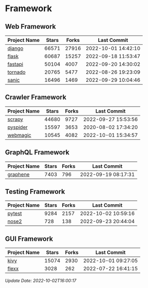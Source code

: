 # Framework

## Web Framework
| Project Name | Stars | Forks | Last Commit |
| ------------ | ----- | ----- | ----------- |
| [django](https://github.com/django/django) | 66571 | 27916 | 2022-10-01 14:42:10 |
| [flask](https://github.com/pallets/flask) | 60687 | 15257 | 2022-09-18 11:53:47 |
| [fastapi](https://github.com/tiangolo/fastapi) | 50104 | 4007 | 2022-09-20 14:30:02 |
| [tornado](https://github.com/tornadoweb/tornado) | 20765 | 5477 | 2022-08-26 19:23:09 |
| [sanic](https://github.com/sanic-org/sanic) | 16496 | 1469 | 2022-09-29 10:04:46 |

## Crawler Framework
| Project Name | Stars | Forks | Last Commit |
| ------------ | ----- | ----- | ----------- |
| [scrapy](https://github.com/scrapy/scrapy) | 44680 | 9727 | 2022-09-27 15:53:56 |
| [pyspider](https://github.com/binux/pyspider) | 15597 | 3653 | 2020-08-02 17:34:20 |
| [webmagic](https://github.com/code4craft/webmagic) | 10545 | 4082 | 2022-10-01 15:34:57 |

## GraphQL Framework
| Project Name | Stars | Forks | Last Commit |
| ------------ | ----- | ----- | ----------- |
| [graphene](https://github.com/graphql-python/graphene) | 7403 | 796 | 2022-09-19 08:17:31 |

## Testing Framework
| Project Name | Stars | Forks | Last Commit |
| ------------ | ----- | ----- | ----------- |
| [pytest](https://github.com/pytest-dev/pytest) | 9284 | 2157 | 2022-10-02 10:59:16 |
| [nose2](https://github.com/nose-devs/nose2) | 728 | 138 | 2022-09-23 20:44:04 |

## GUI Framework
| Project Name | Stars | Forks | Last Commit |
| ------------ | ----- | ----- | ----------- |
| [kivy](https://github.com/kivy/kivy) | 15074 | 2930 | 2022-10-01 09:27:05 |
| [flexx](https://github.com/flexxui/flexx) | 3028 | 262 | 2022-07-22 16:41:15 |

*Update Date: 2022-10-02T16:00:17*